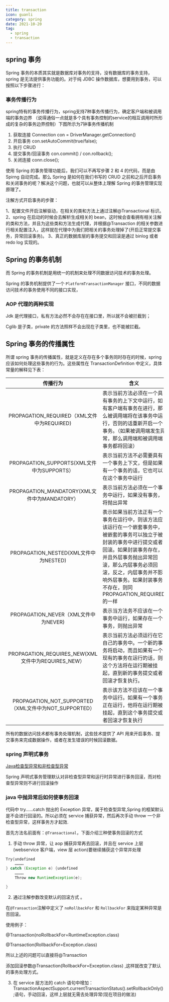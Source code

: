 ```yaml
---
title: transaction
icon: guanli
category: spring
date: 2021-10-20
tag:
  - spring
  - transaction
---
```


## spring 事务

Spring 事务的本质其实就是数据库对事务的支持，没有数据库的事务支持，spring 是无法提供事务功能的。对于纯 JDBC 操作数据库，想要用到事务，可以按照以下步骤进行：

### 事务传播行为

spring特有的事务传播行为，spring支持7种事务传播行为，确定客户端和被调用端的事务边界 （说得通俗一点就是多个具有事务控制的service的相互调用时所形成的复杂的事务边界控制）下图所示为7钟事务传播机制

1. 获取连接 Connection con = DriverManager.getConnection()
2. 开启事务 con.setAutoCommit(true/false);
3. 执行 CRUD
4. 提交事务/回滚事务 con.commit() / con.rollback();
5. 关闭连接 conn.close();

使用 Spring 的事务管理功能后，我们可以不再写步骤 2 和 4 的代码，而是由 Spirng 自动完成。那么 Spring 是如何在我们书写的 CRUD 之前和之后开启事务和关闭事务的呢？解决这个问题，也就可以从整体上理解 Spring 的事务管理实现原理了。

注解方式开启事务的步骤：

1、配置文件开启注解驱动，在相关的类和方法上通过注解@Transactional 标识。
2、spring 在启动的时候会去解析生成相关的 bean，这时候会查看拥有相关注解的类和方法，并且为这些类和方法生成代理，并根据@Transaction 的相关参数进行相关配置注入，这样就在代理中为我们把相关的事务处理掉了(开启正常提交事务，异常回滚事务)。
3、真正的数据库层的事务提交和回滚是通过 binlog 或者 redo log 实现的。

## Spring 的事务机制

而 Spring 的事务机制是用统一的机制来处理不同数据访问技术的事务处理。

Spring 的事务机制提供了一个 `PlatformTransactionManager` 接口，不同的数据访问技术的事务使用不同的接口实现，

### AOP 代理的两种实现

Jdk 是代理接口，私有方法必然不会存在在接口里，所以就不会被拦截到；

Cglib 是子类，private 的方法照样不会出现在子类里，也不能被拦截。

## Spring 事务的传播属性

所谓 spring 事务的传播属性，就是定义在存在多个事务同时存在的时候，spring 应该如何处理这些事务的行为。这些属性在 TransactionDefinition 中定义，具体常量的解释见下表：

|传播行为|含义|
| :-----: | -------------------------------------------------------------------------------------------------- |
|PROPAGATION_REQUIRED（XML文件中为REQUIRED) |表示当前方法必须在一个具有事务的上下文中运行，如有客户端有事务在进行，那么被调用端将在该事务中运行，否则的话重新开启一个事务。（如果被调用端发生异常，那么调用端和被调用端事务都将回滚） |
|PROPAGATION_SUPPORTS(XML文件中为SUPPORTS） |表示当前方法不必需要具有一个事务上下文，但是如果有一个事务的话，它也可以在这个事务中运行 |
|PROPAGATION_MANDATORY(XML文件中为MANDATORY） |表示当前方法必须在一个事务中运行，如果没有事务，将抛出异常 |
|PROPAGATION_NESTED(XML文件中为NESTED) |表示如果当前方法正有一个事务在运行中，则该方法应该运行在一个嵌套事务中，被嵌套的事务可以独立于被封装的事务中进行提交或者回滚。如果封装事务存在，并且外层事务抛出异常回滚，那么内层事务必须回滚，反之，内层事务并不影响外层事务。如果封装事务不存在，则同PROPAGATION_REQUIRED的一样 |
|PROPAGATION_NEVER（XML文件中为NEVER) |表示当方法务不应该在一个事务中运行，如果存在一个事务，则抛出异常 |
|PROPAGATION_REQUIRES_NEW(XML文件中为REQUIRES_NEW） |表示当前方法必须运行在它自己的事务中。一个新的事务将启动，而且如果有一个现有的事务在运行的话，则这个方法将在运行期被挂起，直到新的事务提交或者回滚才恢复执行。 |
|PROPAGATION_NOT_SUPPORTED（XML文件中为NOT_SUPPORTED） |表示该方法不应该在一个事务中运行。如果有一个事务正在运行，他将在运行期被挂起，直到这个事务提交或者回滚才恢复执行 |

所有的数据访问技术都有事务处理机制，这些技术提供了 API 用来开启事务、提交事务来完成数据操作，或者在发生错误的时候回滚数据。

### spring 声明式事务

[Java检查型异常和非检查型异常](../basic/java的异常.md)

Spring 声明式事务管理默认对非检查型异常和运行时异常进行事务回滚，而对检查型异常则不进行回滚操作

### java 中抛异常后如何使事务回滚


代码中 try……catch 抛出的 Exception 异常，属于检查型异常,Spring 的框架默认是不会进行回滚的。所以必须在 service 捕获异常，然后再次手动 throw 一个非检查型异常，这样事务方才起效.

首先方法名前面有：`@Transactional`，下面介绍三种使事务回滚的方式

1. 手动 throw 异常，让 aop 捕获异常再去回滚，并且在 service 上层(webservice 客户端，view 层 action)要继续捕获这个异常并处理

```java
Try{undefined
    …………
} catch (Exception e) {undefined
    …………
    Throw new RuntimeException(e);

}
```

2. 通过注解参数改变默认的回滚方式 。

在`@Transaction`注解中定义了 `noRollbackFor` 和 `RollbackFor` 来指定某种异常是否回滚。

使用例子：

@Transaction(noRollbackFor=RuntimeException.class)

@Transaction(RollbackFor=Exception.class)

所以上述的问题可以直接将@Transaction

添加回滚参数@Transaction(RollbackFor=Exception.class) ,这样就改变了默认的事务处理方式。

3. 在 service 层方法的 catch 语句中增加：TransactionAspectSupport.currentTransactionStatus().setRollbackOnly();语句，手动回滚，这样上层就无需去处理异常(现在项目的做法)
